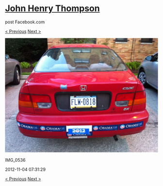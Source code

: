 # [John Henry Thompson](../README.md)
post Facebook.com

[< Previous](2012-12-04-1.md) [Next >](2012-11-04-2.md)

[![](../media/2012-11-04/Obama-2012-IMG_0536.jpg)](../README.md)

IMG_0536

2012-11-04 07:31:29

[< Previous](2012-12-04-1.md) [Next >](2012-11-04-2.md)
